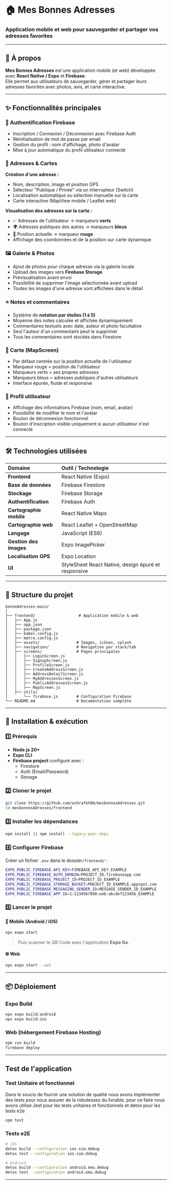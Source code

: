 # 🏠 Mes Bonnes Adresses

### Application mobile et web pour sauvegarder et partager vos adresses favorites

---

## 📖 À propos

**Mes Bonnes Adresses** est une application mobile (et web) développée avec **React Native / Expo** et **Firebase**.  
Elle permet aux utilisateurs de sauvegarder, gérer et partager leurs adresses favorites avec photos, avis, et carte interactive.

---

## ✨ Fonctionnalités principales

### 🔐 Authentification Firebase

- Inscription / Connexion / Déconnexion avec Firebase Auth
- Réinitialisation de mot de passe par email
- Gestion du profil : nom d'affichage, photo d'avatar
- Mise à jour automatique du profil utilisateur connecté

### 📍 Adresses & Cartes

**Création d'une adresse :**
- Nom, description, image et position GPS
- Sélecteur "Publique / Privée" via un interrupteur (Switch)
- Localisation automatique ou sélection manuelle sur la carte
- Carte interactive (MapView mobile / Leaflet web)

**Visualisation des adresses sur la carte :**
- ✅ Adresses de l'utilisateur → marqueurs **verts**
- 🌍 Adresses publiques des autres → marqueurs **bleus**
- 📍 Position actuelle → marqueur **rouge**
- Affichage des coordonnées et de la position sur carte dynamique

### 🖼️ Galerie & Photos

- Ajout de photos pour chaque adresse via la galerie locale
- Upload des images vers **Firebase Storage**
- Prévisualisation avant envoi
- Possibilité de supprimer l'image sélectionnée avant upload
- Toutes les images d'une adresse sont affichées dans le détail

### ⭐ Notes et commentaires

- Système de **notation par étoiles (1 à 5)**
- Moyenne des notes calculée et affichée dynamiquement
- Commentaires textuels avec date, auteur et photo facultative
- Seul l'auteur d'un commentaire peut le supprimer
- Tous les commentaires sont stockés dans Firestore

### 🧭 Carte (MapScreen)

- Par défaut centrée sur la position actuelle de l'utilisateur
- Marqueur rouge = position de l'utilisateur
- Marqueurs verts = ses propres adresses
- Marqueurs bleus = adresses publiques d'autres utilisateurs
- Interface épurée, fluide et responsive

### 👤 Profil utilisateur

- Affichage des informations Firebase (nom, email, avatar)
- Possibilité de modifier le nom et l'avatar
- Bouton de déconnexion fonctionnel
- Bouton d'inscription visible uniquement si aucun utilisateur n'est connecté

---

## 🛠️ Technologies utilisées

<div align="center">

| Domaine | Outil / Technologie |
|:---|:---|
| **Frontend** | React Native (Expo) |
| **Base de données** | Firebase Firestore |
| **Stockage** | Firebase Storage |
| **Authentification** | Firebase Auth |
| **Cartographie mobile** | React Native Maps |
| **Cartographie web** | React Leaflet + OpenStreetMap |
| **Langage** | JavaScript (ES6) |
| **Gestion des images** | Expo ImagePicker |
| **Localisation GPS** | Expo Location |
| **UI** | StyleSheet React Native, design épuré et responsive |

</div>

---

## 📁 Structure du projet
```
bonneAdresses-main/
│
├── frontend/                   # Application mobile & web
│   ├── App.js
│   ├── app.json
│   ├── package.json
│   ├── babel.config.js
│   ├── metro.config.js
│   ├── assets/                # Images, icônes, splash
│   ├── navigation/            # Navigation par stack/tab
│   ├── screens/               # Pages principales
│   │   ├── LoginScreen.js
│   │   ├── SignupScreen.js
│   │   ├── ProfileScreen.js
│   │   ├── CreateAddressScreen.js
│   │   ├── AddressDetailScreen.js
│   │   ├── MyAddressesScreen.js
│   │   ├── PublicAddressesScreen.js
│   │   ├── MapScreen.js
│   ├── utils/
│       └── firebase.js        # Configuration Firebase
└── README.md                  # Documentation complète
```

---

## 🚀 Installation & exécution

### 1️⃣ Prérequis

- **Node.js 20+**
- **Expo CLI**
- **Firebase project** configuré avec :
  - Firestore
  - Auth (Email/Password)
  - Storage

### 2️⃣ Cloner le projet
```bash
git clone https://github.com/achrafeh80/mesbonnesAdresses.git
cd mesbonnesAdresses/frontend
```

### 3️⃣ Installer les dépendances
```bash
npm install || npm install --legacy-peer-deps
```

### 4️⃣ Configurer Firebase

Créer un fichier `.env` dans le dossier`/frontend/` :

```bash
EXPO_PUBLIC_FIREBASE_API_KEY=FIREBASE_API_KEY_EXAMPLE
EXPO_PUBLIC_FIREBASE_AUTH_DOMAIN=PROJECT_ID.firebaseapp.com
EXPO_PUBLIC_FIREBASE_PROJECT_ID=PROJECT_ID_EXAMPLE
EXPO_PUBLIC_FIREBASE_STORAGE_BUCKET=PROJECT_ID_EXAMPLE.appspot.com
EXPO_PUBLIC_FIREBASE_MESSAGING_SENDER_ID=MESSAGE_SENDER_ID_EXAMPLE
EXPO_PUBLIC_FIREBASE_APP_ID=1:1234567890:web:abcdef123456_EXAMPLE
```

### 5️⃣ Lancer le projet

#### 📱 Mobile (Android / iOS)
```bash
npx expo start
```

> Puis scanner le QR Code avec l'application **Expo Go**.

#### 🌐 Web
```bash
npx expo start --web
```

---

## 📦 Déploiement

### Expo Build
```bash
npx expo build:android
npx expo build:ios
```

### Web (hébergement Firebase Hosting)
```bash
npm run build
firebase deploy
```

---
## Test de l'application

### Test Unitaire et fonctionnel

Dans le soucis de fournir une solution de qualité nous avons implémenter des tests pour nous assurer de la robutesses du livrable, pour ce faire nous avons utilisé Jest pour les tests unitaires et fonctionnels et detox pour les tests e2e

```bash
npm test
```

### Tests e2E

```bash
# iOS
detox build --configuration ios.sim.debug
detox test --configuration ios.sim.debug

# Android
detox build --configuration android.emu.debug
detox test --configuration android.emu.debug

```

---
